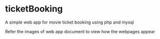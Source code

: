 # ticketBooking
A simple web app for movie ticket booking using php and mysql

Refer the images of web app document to view how the webpages appear

